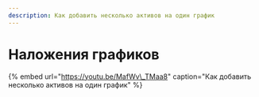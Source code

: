 ```yaml
---
description: Как добавить несколько активов на один график
---
```


# Наложения графиков

{% embed url="https://youtu.be/MafWv\_TMaa8" caption="Как добавить несколько активов на один график" %}

